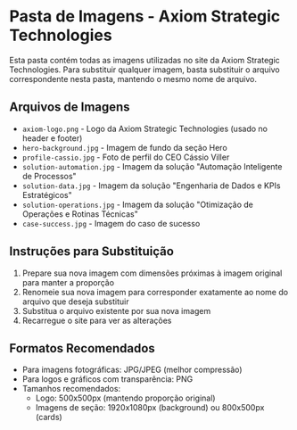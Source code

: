 # Pasta de Imagens - Axiom Strategic Technologies

Esta pasta contém todas as imagens utilizadas no site da Axiom Strategic Technologies. Para substituir qualquer imagem, basta substituir o arquivo correspondente nesta pasta, mantendo o mesmo nome de arquivo.

## Arquivos de Imagens

- `axiom-logo.png` - Logo da Axiom Strategic Technologies (usado no header e footer)
- `hero-background.jpg` - Imagem de fundo da seção Hero
- `profile-cassio.jpg` - Foto de perfil do CEO Cássio Viller
- `solution-automation.jpg` - Imagem da solução "Automação Inteligente de Processos"
- `solution-data.jpg` - Imagem da solução "Engenharia de Dados e KPIs Estratégicos"
- `solution-operations.jpg` - Imagem da solução "Otimização de Operações e Rotinas Técnicas"
- `case-success.jpg` - Imagem do caso de sucesso

## Instruções para Substituição

1. Prepare sua nova imagem com dimensões próximas à imagem original para manter a proporção
2. Renomeie sua nova imagem para corresponder exatamente ao nome do arquivo que deseja substituir
3. Substitua o arquivo existente por sua nova imagem
4. Recarregue o site para ver as alterações

## Formatos Recomendados

- Para imagens fotográficas: JPG/JPEG (melhor compressão)
- Para logos e gráficos com transparência: PNG
- Tamanhos recomendados:
  - Logo: 500x500px (mantendo proporção original)
  - Imagens de seção: 1920x1080px (background) ou 800x500px (cards)